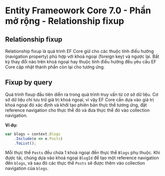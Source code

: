 # Entity Frameowork Core 7.0 - Phần mở rộng - Relationship fixup

## Relationship fixup

Relationship fixup là quá trình EF Core giữ cho các thuộc tính điều hướng (navigation property) phù hợp với khoá ngoại (foreign key) và ngược lại. Bất kỳ thay đổi nào trên khoá ngoại hay thuộc tính điều hướng đều yêu cầu EF Core cập nhật thành phần còn lại cho tương ứng.

## Fixup by query

Quá trình fixup đầu tiên diễn ra trong quá trình truy vấn từ cơ sở dữ liệu. Cơ sở dữ liệu chỉ lưu trữ giá trị khoá ngoại, vì vậy EF Core cần dựa vào giá trị khoá ngoại đó xác định và khởi tạo phiên bản thực thể tương ứng, đặt reference navigation cho thực thể đó và đưa thực thể đó vào collection navigation.

**Ví dụ:**

```ts
var blogs = context.Blogs
    .Include(e => e.Posts)
    .ToList();
```

Mỗi thực thể `Posts` đều chứa 1 khoá ngoại đến thực thể `Blogs` phụ thuộc. Khi được tải, chúng dựa vào khoá ngoại `BlogId` để tạo một reference navigation đến `blogs`, và sau đó các thực thể `Posts` sẽ được thêm vào collection navigation của `blogs`.

